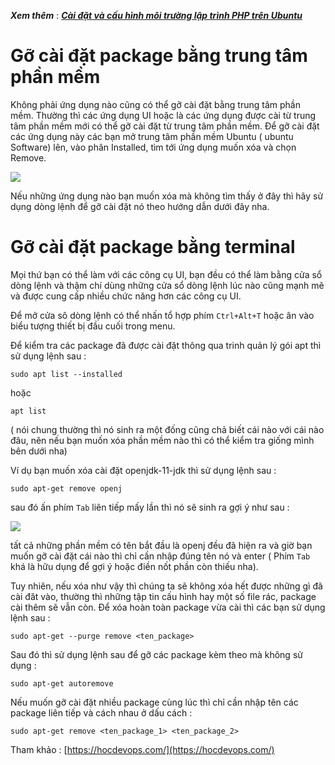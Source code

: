 ***Xem thêm*** : [***Cài đặt và cấu hình môi trường lập trình PHP trên Ubuntu***](https://tailieu-bkhn.blogspot.com/2021/03/install-and-config-php.html)
# Gỡ cài đặt package bằng trung tâm phần mềm
Không phải ứng dụng nào cũng có thể gỡ cài đặt bằng trung tâm phần mềm. Thường thì các ứng dụng UI hoặc là các ứng dụng được cài từ trung tâm phần mềm mới có thể gỡ cài đặt từ trung tâm phần mềm. Để gỡ cài đặt các ứng dụng này các bạn mở trung tâm phần mềm Ubuntu ( ubuntu Software) lên, vào phân Installed, tìm tới ứng dụng muốn xóa và chọn Remove.

![](https://images.viblo.asia/1e11930b-82dc-4e5b-86fe-04ee486dd72f.png)

Nếu những ứng dụng nào bạn muốn xóa mà không tìm thấy ở đây thì hãy sử dụng dòng lệnh để gỡ cài đặt nó theo hướng dẫn dưới đây nha.

# Gỡ cài đặt package bằng terminal
Mọi thứ bạn có thể làm với các công cụ UI, bạn đều có thể làm bằng cửa sổ dòng lệnh và thậm chí dùng những cửa sổ dòng lệnh lúc nào cũng mạnh mẽ và được cung cấp nhiều chức năng hơn các công cụ UI.

Để mở cửa sô dòng lệnh có thể nhấn tổ hợp phím `Ctrl+Alt+T` hoặc ân vào biểu tượng thiết bị đầu cuối trong menu.

Để kiểm tra các package đã được cài đặt thông qua trinh quản lý gói apt thì sử dụng lệnh sau :
```
sudo apt list --installed
```
hoặc 
```
apt list
```
( nói chung thường thì nó sinh ra một đống cũng chả biết cái nào với cái nào đâu, nên nếu bạn muốn xóa phần mềm nào thì có thể kiểm tra giống mình bên dưới nha)

Ví dụ bạn muốn xóa cài đặt openjdk-11-jdk thì sử dụng lệnh sau :
```
sudo apt-get remove openj
```

sau đó ấn phím `Tab` liên tiếp mấy lần thì nó sẽ sinh ra gợi ý như sau :

![](https://images.viblo.asia/b24b960d-5d42-4391-beae-62caf98d8abe.png)

tất cả những phần mềm có tên bắt đầu là openj đều đã hiện ra và giờ bạn muốn gỡ cài đặt cái nào thì chỉ cần nhập đúng tên nó và enter ( Phím `Tab` khá là hữu dụng để gợi ý hoặc điền nốt phần còn thiếu nha).

Tuy nhiên, nếu xóa như vậy thì chúng ta sẽ không xóa hết được những gì đã cài đăt vào, thường thì những tập tin cấu hình hay một số file rác, package cài thêm sẽ vẫn còn. Để xóa hoàn toàn package vừa cài thì các bạn sử dụng lệnh sau : 
```
sudo apt-get --purge remove <ten_package>
```
Sau đó thì sử dụng lệnh sau để gỡ các package kèm theo mà không sử dụng : 
```
sudo apt-get autoremove
```
Nếu muốn gỡ cài đặt nhiều package cùng lúc thì chỉ cần nhập tên các package liên tiếp và cách nhau ở dấu cách : 
```
sudo apt-get remove <ten_package_1> <ten_package_2>
```

Tham khảo : [https://hocdevops.com/](https://hocdevops.com/)